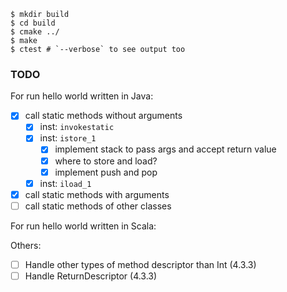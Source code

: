```
$ mkdir build
$ cd build
$ cmake ../
$ make
$ ctest # `--verbose` to see output too
```

### TODO

For run hello world written in Java:

- [x] call static methods without arguments
  - [x] inst: `invokestatic`
  - [x] inst: `istore_1`
    - [x] implement stack to pass args and accept return value
    - [x] where to store and load?
    - [x] implement push and pop
  - [x] inst: `iload_1`
- [x] call static methods with arguments
- [ ] call static methods of other classes

For run hello world written in Scala:

Others:

- [ ] Handle other types of method descriptor than Int (4.3.3)
- [ ] Handle ReturnDescriptor (4.3.3)
